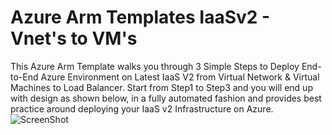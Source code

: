 # Azure Arm Templates IaaSv2 - Vnet's to VM's
<html>

This Azure Arm Template walks you through 3 Simple Steps to Deploy End-to-End Azure Environment on Latest IaaS V2 from Virtual Network & Virtual Machines to Load Balancer.
Start from Step1 to Step3 and you will end up with design as shown below, in a fully automated fashion and provides best practice around deploying your IaaS v2 Infrastructure on Azure.
![ScreenShot](https://github.com/srakesh28/azure-iaasv2-arm/blob/master/IaaSv2.jpg)

</html>

